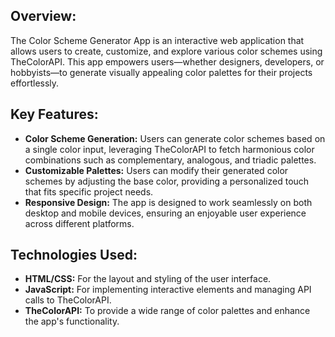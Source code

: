 ## Overview:
The Color Scheme Generator App is an interactive web application that allows users to create, customize, and explore various color schemes using TheColorAPI. This app empowers users—whether designers, developers, or hobbyists—to generate visually appealing color palettes for their projects effortlessly.

## Key Features:
- **Color Scheme Generation:** Users can generate color schemes based on a single color input, leveraging TheColorAPI to fetch harmonious color combinations such as complementary, analogous, and triadic palettes.
- **Customizable Palettes:** Users can modify their generated color schemes by adjusting the base color, providing a personalized touch that fits specific project needs.
- **Responsive Design:** The app is designed to work seamlessly on both desktop and mobile devices, ensuring an enjoyable user experience across different platforms.

## Technologies Used:
- **HTML/CSS:** For the layout and styling of the user interface.
- **JavaScript:** For implementing interactive elements and managing API calls to TheColorAPI.
- **TheColorAPI:** To provide a wide range of color palettes and enhance the app's functionality.
